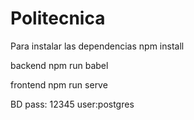 # Politecnica

Para instalar las dependencias
npm install

backend
npm run babel

frontend
npm run serve

BD
pass: 12345
user:postgres
